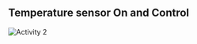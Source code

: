 ## Temperature sensor On and Control
![Activity 2](https://user-images.githubusercontent.com/80614671/116536886-5df99600-a89a-11eb-984e-36586297d8eb.png)
